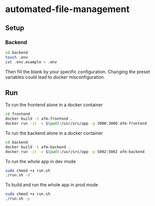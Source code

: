 # automated-file-management

## Setup

### Backend

```bash
cd backend
touch .env
cat .env.example > .env
```
Then fill the blank by your specific configuration.
Changing the preset variables could lead to docker misconfiguration.

## Run

To run the frontend alone in a docker container

```bash
cd frontend
docker build -t afm-frontend .
docker run -it -v $(pwd):/usr/src/app -p 3000:3000 afm-frontend
```

To run the backend alone in a docker container

```bash
cd backend
docker build -t afm-backend .
docker run -it -v $(pwd):/usr/src/app -p 5002:5002 afm-backend
```

To run the whole app in dev mode

```bash
sudo chmod +x run.sh
./run.sh -d
```

To build and run the whole app in prod mode

```bash
sudo chmod +x run.sh
./run.sh -p
```